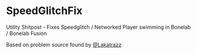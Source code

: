 # SpeedGlitchFix
 Utility Shitpost - Fixes Speedglitch / Networked Player swimming in Bonelab / Bonelab Fusion

Based on problem source found by [@Lakatrazz](https://github.com/Lakatrazz)